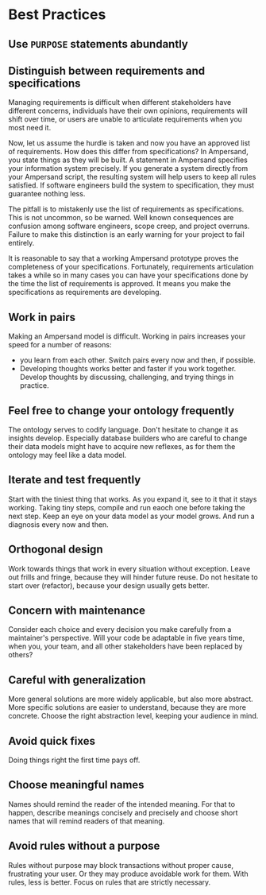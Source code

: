 # Best Practices
## Use `PURPOSE` statements abundantly

## Distinguish between requirements and specifications
Managing requirements is difficult when different stakeholders have different concerns, individuals have their own opinions, requirements will shift over time, or users are unable to articulate requirements when you most need it.

Now, let us assume the hurdle is taken and now you have an approved list of requirements. How does this differ from specifications? In Ampersand, you state things as they will be built. A statement in Ampersand specifies your information system precisely. If you generate a system directly from your Ampersand script, the resulting system will help users to keep all rules satisfied. If software engineers build the system to specification, they must guarantee nothing less.

The pitfall is to mistakenly use the list of requirements as specifications. This is not uncommon, so be warned. Well known consequences are confusion among software engineers, scope creep, and project overruns. Failure to make this distinction is an early warning for your project to fail entirely.

It is reasonable to say that a working Ampersand prototype proves the completeness of your specifications. Fortunately, requirements articulation takes a while so in many cases you can have your specifications done by the time the list of requirements is approved. It means you make the specifications as requirements are developing.

## Work in pairs
Making an Ampersand model is difficult. Working in pairs increases your speed for a number of reasons:
 - you learn from each other. Switch pairs every now and then, if possible.
 - Developing thoughts works better and faster if you work together. Develop thoughts by discussing, challenging, and trying things in practice.

## Feel free to change your ontology frequently
The ontology serves to codify language. Don't hesitate to change it as insights develop. Especially database builders who are careful to change their data models might have to acquire new reflexes, as for them the ontology may feel like a data model.

## Iterate and test frequently
Start with the tiniest thing that works. As you expand it, see to it that it stays working. Taking tiny steps, compile and run eaoch one before taking the next step. Keep an eye on your data model as your model grows. And run a diagnosis every now and then.

## Orthogonal design
Work towards things that work in every situation without exception. Leave out frills and fringe, because they will hinder future reuse. Do not hesitate to start over (refactor), because your design usually gets better.

## Concern with maintenance
Consider each choice and every decision you make carefully from a maintainer's perspective. Will your code be adaptable in five years time, when you, your team, and all other stakeholders have been replaced by others?

## Careful with generalization
More general solutions are more widely applicable, but also more abstract. More specific solutions are easier to understand, because they are more concrete. Choose the right abstraction level, keeping your audience in mind.

## Avoid quick fixes
Doing things right the first time pays off.

## Choose meaningful names
Names should remind the reader of the intended meaning. For that to happen, describe meanings concisely and precisely and choose short names that will remind readers of that meaning.

## Avoid rules without a purpose
Rules without purpose may block transactions without proper cause, frustrating your user. Or they may produce avoidable work for them. With rules, less is better. Focus on rules that are strictly necessary.